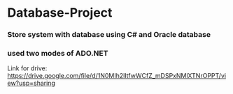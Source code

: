 # Database-Project
### Store system with database using C# and Oracle database 
### used two modes of ADO.NET

Link for drive: https://drive.google.com/file/d/1N0MIh2lItfwWCfZ_mDSPxNMlXTNrOPPT/view?usp=sharing

